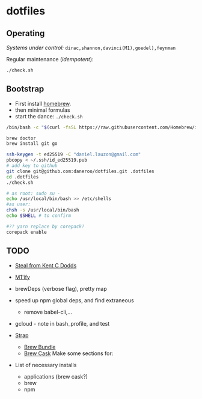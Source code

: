# dotfiles

## Operating

_Systems under control:_ `dirac,shannon,davinci(M1),goedel),feynman`

Regular maintenance (_idempotent_):

```bash
./check.sh
```

## Bootstrap

- First install [homebrew](https://brew.sh/).
- then minimal formulas
- start the dance: `./check.sh`

```bash
/bin/bash -c "$(curl -fsSL https://raw.githubusercontent.com/Homebrew/install/HEAD/install.sh)"

brew doctor
brew install git go

ssh-keygen -t ed25519 -C "daniel.lauzon@gmail.com"
pbcopy < ~/.ssh/id_ed25519.pub
# add key to github
git clone git@github.com:daneroo/dotfiles.git .dotfiles
cd .dotfiles
./check.sh

# as root: sudo su -
echo /usr/local/bin/bash >> /etc/shells
#as user:
chsh -s /usr/local/bin/bash
echo $SHELL # to confirm

#?? yarn replace by corepack?
corepack enable

```

## TODO

- [Steal from Kent C Dodds](https://github.com/kentcdodds/dotfiles/blob/main/.macos)
- [M1'ify](https://blog.smittytone.net/2021/02/07/how-to-migrate-to-native-homebrew-on-an-m1-mac/)

- brewDeps (verbose flag), pretty map
- speed up npm global deps, and find extraneous
  - remove babel-cli,...
- gcloud - note in bash_profile, and test
- [Strap](https://github.com/MikeMcQuaid/strap)

  - [Brew Bundle](https://github.com/Homebrew/homebrew-bundle)
  - [Brew Cask](https://github.com/Homebrew/homebrew-cask)
    Make some sections for:

- List of necessary installs
  - applications (brew cask?)
  - brew
  - npm

```

```
